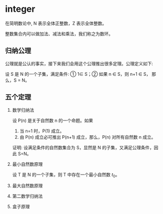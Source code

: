# integer

在简明数论中, N 表示全体正整数，Z 表示全体整数。

整数集合内可以做加法、减法和乘法，我们称之为数环。

## 归纳公理

公理就是公认的事实，接下来我们会用这个公理推出很多定理。公理定义如下:

设 S 是 N 的一个子集，满足条件: ① 1∈ S；② 如果 n ∈ S，则 n+1 ∈ S， 那么，S = N。

## 五个定理

1. 数学归纳法

   设 P(n) 是关于自然数 n 的一个命题。如果

   1. 当 n=1 时，P(1) 成立。
   2. 由 P(n) 成立必可推出 P(n+1) 成立，那么，P(n) 对所有自然数 n 成立。 

   证明: 设满足条件的自然数集合为 S，显然是 N 的子集，又满足公理条件，因此 S=N。

2. 最小自然数原理

   设 T 是 N 的一个子集，则 T 中存在一个最小自然数 $t_0$。

3. 最大自然数原理
4. 第二数学归纳法
5. 盒子原理

